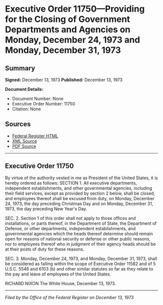 # Executive Order 11750—Providing for the Closing of Government Departments and Agencies on Monday, December 24, 1973 and Monday, December 31, 1973

## Summary

**Signed:** December 13, 1973
**Published:** December 13, 1973

**Document Details:**
- Document Number: None
- Executive Order Number: 11750
- Citation: None

## Sources
- [Federal Register HTML](https://www.presidency.ucsb.edu/documents/executive-order-11750-providing-for-the-closing-government-departments-and-agencies-monday)
- [XML Source](None)
- [PDF Source](None)

---

## Executive Order 11750

By virtue of the authority vested in me as President of the United States, it is hereby ordered as follows:
SECTION 1. All executive departments, independent establishments, and other governmental agencies, including their field services, except as provided by section 2 below, shall be closed, and employees thereof shall be excused from duty, on Monday, December 24, 1973, the day preceding Christmas Day and on Monday, December 31, 1973, the day preceding New Year's Day.

SEC. 2. Section 1 of this order shall not apply to those offices and installations, or parts thereof, in the Department of State, the Department of Defense, or other departments, independent establishments, and governmental agencies which the heads thereof determine should remain open for reasons of national security or defense or other public reasons, nor to employees thereof who in judgment of their agency heads should be at their posts of duty for these reasons.

SEC. 3. Monday, December 24, 1973, and Monday, December 31, 1973, shall be considered as falling within the scope of Executive Order 11582 and of 5 U.S.C. 5546 and 6103 (b) and other similar statutes so far as they relate to the pay and leave of employees of the United States.

RICHARD NIXON
The White House,
December 13, 1973.

---

*Filed by the Office of the Federal Register on December 13, 1973*
